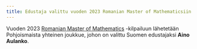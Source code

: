 ```yaml
---
title: Edustaja valittu vuoden 2023 Romanian Master of Mathematicsiin
---
```


Vuoden 2023 [Romanian Master of Mathematics][rmm] -kilpailuun lähetetään Pohjoismaista
yhteinen joukkue, johon on valittu Suomen edustajaksi  **Aino Aulanko**.

[rmm]: https://rmms.lbi.ro/rmm2023/
